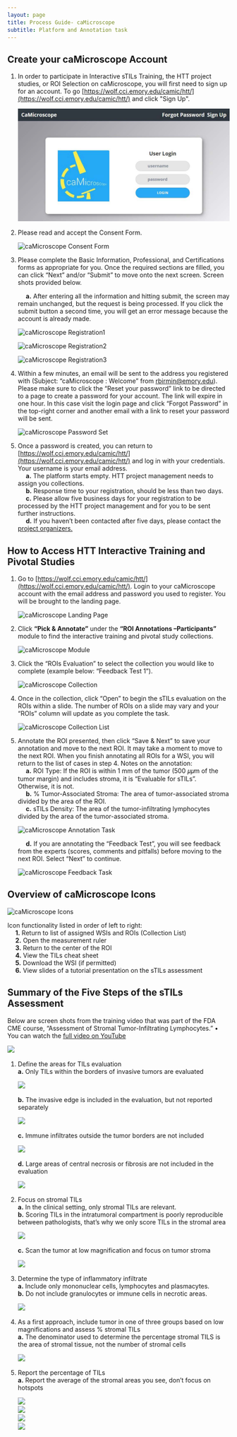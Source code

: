 ```yaml
---
layout: page
title: Process Guide- caMicroscope 
subtitle: Platform and Annotation task
---
```


## Create your caMicroscope Account

1. In order to participate in Interactive sTILs Training, the HTT project studies, or ROI Selection on caMicroscope, you will first need to sign up for an account. To go [https://wolf.cci.emory.edu/camic/htt/](https://wolf.cci.emory.edu/camic/htt/) and click "Sign Up". 

    ![caMicroscope Login Page](./pdfs-images/camic-processGuide/camic-logIn.jpg)

2. Please read and accept the Consent Form.

    ![caMicroscope Consent Form](/pdfs-images/camic-processGuide/camic-consentForm.jpg)

3. Please complete the Basic Information, Professional, and Certifications forms as appropriate for you. Once the required sections are filled, you can click “Next” and/or “Submit” to move onto the next screen. Screen shots provided below.  

    &emsp; **a.** After entering all the information and hitting submit, the screen may remain unchanged, but the request is being processed. If you click the submit button a second time, you will get an error message because the account is already made.  

    ![caMicroscope Registration1](/pdfs-images/camic-processGuide/camic-reg1.jpg)

    ![caMicroscope Registration2](/pdfs-images/camic-processGuide/camic-reg2.jpg)

    ![caMicroscope Registration3](/pdfs-images/camic-processGuide/camic-reg3.jpg)

4. Within a few minutes, an email will be sent to the address you registered with (Subject: “caMicroscope : Welcome” from rbirmin@emory.edu). Please make sure to click the “Reset your password” link to be directed to a page to create a password for your account. The link will expire in one hour. In this case visit the login page and click “Forgot Password” in the top-right corner and another email with a link to reset your password will be sent.

    ![caMicroscope Password Set](/pdfs-images/camic-processGuide/camic-password.jpg)

5. Once a password is created, you can return to [https://wolf.cci.emory.edu/camic/htt/](https://wolf.cci.emory.edu/camic/htt/) and log in with your credentials. Your username is your email address.  
    &emsp; **a.** The platform starts empty. HTT project management needs to assign you collections.  
    &emsp; **b.** Response time to your registration, should be less than two days.  
    &emsp; **c.** Please allow five business days for your registration to be processed by the HTT project management and for you to be sent further instructions.  
    &emsp; **d.** If you haven’t been contacted after five days, please contact the [project organizers.](../team.md)  


## How to Access HTT Interactive Training and Pivotal Studies

1. Go to [https://wolf.cci.emory.edu/camic/htt/](https://wolf.cci.emory.edu/camic/htt/). Login to your caMicroscope account with the email address and password you used to register. You will be brought to the landing page. 

    ![caMicroscope Landing Page](/pdfs-images/camic-processGuide/camic-landingPage.jpg)

2. Click **“Pick & Annotate”** under the **“ROI Annotations –Participants”** module to find the interactive training and pivotal study collections.

    ![caMicroscope Module](/pdfs-images/camic-processGuide/camic-annotateMod.jpg)

3. Click the “ROIs Evaluation” to select the collection you would like to complete (example below: “Feedback Test 1”).

    ![caMicroscope Collection](/pdfs-images/camic-processGuide/camic-collection.jpg)

4. Once in the collection, click “Open” to begin the sTILs evaluation on the ROIs within a slide. The number of ROIs on a slide may vary and your “ROIs” column will update as you complete the task.

    ![caMicroscope Collection List](/pdfs-images/camic-processGuide/camic-collectionList.jpg)

5. Annotate the ROI presented, then click “Save & Next” to save your annotation and move to the next ROI. It may take a moment to move to the next ROI. When you finish annotating all ROIs for a WSI, you will return to the list of cases in step 4. Notes on the annotation:  
    &emsp; **a.** ROI Type: If the ROI is within 1 mm of the tumor (500 𝜇𝜇m of the tumor margin) and includes stroma, it is “Evaluable for sTILs”. Otherwise, it is not.  
    &emsp; **b.** % Tumor-Associated Stroma: The area of tumor-associated stroma divided by the area of the ROI.  
    &emsp; **c.** sTILs Density: The area of the tumor-infiltrating lymphocytes divided by the area of the tumor-associated stroma.  

    ![caMicroscope Annotation Task](/pdfs-images/camic-processGuide/camic-annotationTask.jpg)   

    &emsp; **d.** If you are annotating the “Feedback Test”, you will see feedback from the experts (scores, comments and pitfalls) before moving to the next ROI. Select “Next” to continue.  

    ![caMicroscope Feedback Task](/pdfs-images/camic-processGuide/camic-feedbackTask.jpg)


## Overview of caMicroscope Icons

![caMicroscope Icons](/pdfs-images/camic-processGuide/camic-icons.jpg)

Icon functionality listed in order of left to right:  
    &emsp; **1.** Return to list of assigned WSIs and ROIs (Collection List)  
    &emsp; **2.** Open the measurement ruler  
    &emsp; **3.** Return to the center of the ROI  
    &emsp; **4.** View the TILs cheat sheet  
    &emsp; **5.** Download the WSI (if permitted)  
    &emsp; **6.** View slides of a tutorial presentation on the sTILs assessment   


## Summary of the Five Steps of the sTILs Assessment

Below are screen shots from the training video that was part of the FDA CME course, “Assessment of Stromal Tumor-Infiltrating Lymphocytes.”
• You can watch the [full video on YouTube](https://www.youtube.com/watch?v=aPa-pXIBBlU)

![](/pdfs-images/camic-processGuide/iiobwg-topBanner.jpg)

1. Define the areas for TILs evaluation  
    **a.** Only TILs within the borders of invasive tumors are evaluated  

    ![](/pdfs-images/camic-processGuide/iiobwg-1a.jpg)  

    **b.** The invasive edge is included in the evaluation, but not reported separately  

    ![](/pdfs-images/camic-processGuide/iiobwg-1b.jpg)  

    **c.** Immune infiltrates outside the tumor borders are not included  

    ![](/pdfs-images/camic-processGuide/iiobwg-1c.jpg)  

    **d.** Large areas of central necrosis or fibrosis are not included in the evaluation  

    ![](/pdfs-images/camic-processGuide/iiobwg-1d.jpg)

2. Focus on stromal TILs  
    **a.** In the clinical setting, only stromal TILs are relevant.  
    **b.** Scoring TILs in the intratumoral compartment is poorly reproducible between pathologists, that’s why we only score TILs in the stromal area  

    ![](/pdfs-images/camic-processGuide/iiobwg-2b.jpg)

    **c.** Scan the tumor at low magnification and focus on tumor stroma  

    ![](/pdfs-images/camic-processGuide/iiobwg-2c.jpg)

3. Determine the type of inflammatory infiltrate  
    **a.** Include only mononuclear cells, lymphocytes and plasmacytes.  
    **b.** Do not include granulocytes or immune cells in necrotic areas.  

    ![](/pdfs-images/camic-processGuide/iiobwg-3b.jpg)

4. As a first approach, include tumor in one of three groups based on low magnifications and assess % stromal TILs  
    **a.** The denominator used to determine the percentage stromal TILS is the area of stromal tissue, not the number of stromal cells    

    ![](/pdfs-images/camic-processGuide/iiobwg-4a.jpg)  

5. Report the percentage of TILs  
    **a.** Report the average of the stromal areas you see, don’t focus on hotspots  

    ![](/pdfs-images/camic-processGuide/iiobwg-5a1.jpg)  
    ![](/pdfs-images/camic-processGuide/iiobwg-5a2.jpg)  
    ![](/pdfs-images/camic-processGuide/iiobwg-5a3.jpg)  
    ![](/pdfs-images/camic-processGuide/iiobwg-5a4.jpg)  


